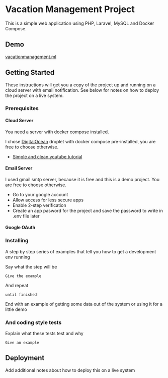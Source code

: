 # Vacation Management Project

This is a simple web application using PHP, Laravel, MySQL and Docker Compose.

## Demo

[vacationmanagement.ml](http://vacationmanagement.ml/)

## Getting Started

These instructions will get you a copy of the project up and running on a cloud server with email notification. See below for notes on how to deploy the project on a live system.

### Prerequisites

#### Cloud Server

You need a server with docker compose installed.

I chose [DigitalOcean](https://m.do.co/c/3a4b7d44cada) droplet with docker compose pre-installed, you are free to choose otherwise.

* [Simple and clean youtube tutorial](https://www.youtube.com/watch?v=f7hCzwYBIXc)

#### Email Server

I used gmail smtp server, because it is free and this is a demo project. You are free to choose otherwise.

* Go to your google account
* Allow access for less secure apps
* Enable 2-step verification
* Create an app pasword for the project and save the password to write in .env file later

#### Google OAuth



### Installing

A step by step series of examples that tell you how to get a development env running

Say what the step will be

```
Give the example
```

And repeat

```
until finished
```

End with an example of getting some data out of the system or using it for a little demo


### And coding style tests

Explain what these tests test and why

```
Give an example
```

## Deployment

Add additional notes about how to deploy this on a live system